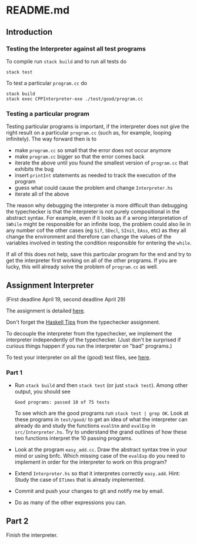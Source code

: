 # README.md

## Introduction

### Testing the Interpreter against all test programs

To compile run `stack build` and to run all tests do 

    stack test 
    
To test a particular `program.cc` do

    stack build
    stack exec CPPInterpreter-exe ./test/good/program.cc
    
### Testing a  particular program

Testing particular programs is important, if the interpreter does not give the right result on a particular `program.cc` (such as, for example, looping infinitely). The way forward then is to

- make  `program.cc` so small that the error does not occur anymore
- make  `program.cc` bigger so that the error comes back
- iterate the above until you found the smallest version of `program.cc` that exhibits the bug
- insert `printInt` statements as needed to track the execution of the program
- guess what could cause the problem and change `Interpreter.hs`
- iterate all of the above

The reason why debugging the interpreter is more difficult than debugging the typechecker is that the interpreter is not purely compositional in the abstract syntax. For example, even if it looks as if a wrong interpretation of `SWhile` might be responsible for an infinite loop, the problem could also lie in any number cof the other cases (eg `Sif`, `SDecl`, `SInit`, `EAss`, etc) as they all change the environment and therefore can change the values of the variables involved in testing the condition responsible for entering the `while`.

If all of this does not help, save this particular program for the end and try to get the interpreter first working on all of the other programs. If you are lucky, this will already solve the problem of `program.cc` as well.

## Assignment Interpreter  

(First deadline April 19, second deadline April 29)

The assignment is detailed [here](http://www.grammaticalframework.org/ipl-book/assignments/assignment3/assignment3.html).

Don't forget the [Haskell Tips](https://github.com/ChapmanCPSC/compiler-assignments/blob/master/Typechecker/Haskell/README.md) from the typechecker assignment. 

To decouple the interpreter from the typechecker, we implement the interpreter independently of the typechecker. (Just don't be surprised if curious things happen if you run the interpreter on "bad" programs.)

To test your interpreter on all the (good) test files, see [here](https://github.com/ChapmanCPSC/compiler-assignments/tree/master/Interpreter/test/good).

### Part 1

- Run `stack build` and then `stack test` (or just `stack test`). Among other output, you should see

      Good programs: passed 10 of 75 tests

  To see which are the good programs run `stack test | grep OK`. Look at these programs in `test/good/` to get an idea of what the interpreter can already do and study the functions `evalStm` and `evalExp` in `src/Interpreter.hs`. Try to understand the grand outlines of how these two functions interpret the 10 passing programs.

- Look at the program `easy_add.cc`. Draw the abstract syntax tree in your mind or using bnfc. Which missing case of the `evalExp` do you need to implement in order for the interpreter to work on this program?

- Extend `Interpreter.hs` so that it interpretes correctly `easy.add`. Hint: Study the case of `ETimes` that is already implemented.

- Commit and push your changes to git and notify me by email.

- Do as many of the other expressions you can.


## Part 2

Finish the interpreter. 
